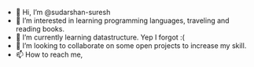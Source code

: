 - 👋 Hi, I’m @sudarshan-suresh
- 👀 I’m interested in learning programming languages, traveling and reading books.
- 🌱 I’m currently learning datastructure. Yep I forgot :( 
- 💞️ I’m looking to collaborate on some open projects to increase my skill.
- 📫 How to reach me, 

<!---
sudarshan-suresh/sudarshan-suresh is a ✨ special ✨ repository because its `README.md` (this file) appears on your GitHub profile.
You can click the Preview link to take a look at your changes.
--->
